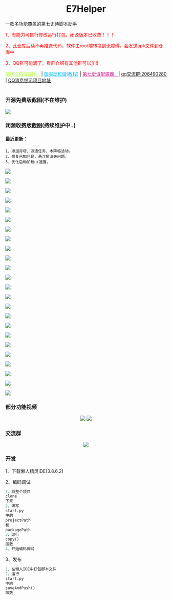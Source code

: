 <div align="center">
<h1>E7Helper</h1>
</div>

<div>
<p>一款多功能覆盖的第七史诗脚本助手</a> </p>
<p style="color: red;">1、有能力可自行修改运行打包，闭源版本已收费！！！</p>
<p style="color: red;">2、此仓库后续不再推送代码，软件由root端转换到无障碍。会发送apk文件到仓库中</p>
<p style="color: red;">3、QQ群可能满了，看群介绍有其他群可以加!!</p>
<a style="color: greenyellow" href=https://www.yuque.com/u28780164/yv3kgg/rey0agsxfl55iool?singleDoc/>使用文档(必读)　</a> |
<a style="color: deepskyblue" href=https://g.nga.cn/read.php?tid=37578061&rand=743/>国服反和谐(教程)</a> | 
<a style="color: mediumvioletred" href=https://www.bilibili.com/video/BV1214y1k7XB/?spm_id_from=333.337.search-card.all.click&vd_source=0a11f3e57dadf1233d83ab558c971e40/>第七史诗配装器　</a>| 
<a href=https://qm.qq.com/cgi-bin/qm/qr?k=o6MW-K-Ws6A2-S_WhHEro1JggzREWPzt&jump_from=webapi&authKey=PRSHw0kOjKtnqEVwyXCRHnKKwAWhzXWD/y486deoyZ/AWyNfGLwHIEwjb8gf9yoX>qq交流群:206490280 </a> | 
<a href="https://github.com/boluokk/e7QQBot">QQ消息提示项目地址</a>
</div>

<h1></h1>

### 开源免费版截图(不在维护)

<p><img src="cover.png"></p>

### 闭源收费版截图(持续维护中..)
#### 最近更新：
```
1、添加月塔、派遣任务、木降临活动。
2、修复已知问题，悬浮窗消失问题。
3、优化启动加载ui速度。
```
<p><img src="./media/收费版 (1).png"></p>
<p><img src="./media/收费版 (2).png"></p>
<p><img src="./media/收费版 (3).png"></p>
<p><img src="./media/收费版 (4).png"></p>
<p><img src="./media/收费版 (5).png"></p>
<p><img src="./media/收费版 (6).png"></p>
<p><img src="./media/收费版 (7).png"></p>
<p><img src="./media/收费版 (8).png"></p>
<p><img src="./media/收费版 (9).png"></p>
<p><img src="./media/收费版 (10).png"></p>
<p><img src="./media/收费版 (11).png"></p>
<p><img src="./media/收费版 (12).png"></p>
<p><img src="./media/收费版 (13).png"></p>
<p><img src="./media/收费版 (14).png"></p>
<p><img src="./media/收费版 (15).png"></p>
<p><img src="./media/收费版 (16).png"></p>
<p><img src="./media/收费版 (17).png"></p>
<p><img src="./media/收费版 (18).png"></p>
<p><img src="./media/收费版 (19).png"></p>
<p><img src="./media/收费版 (20).png"></p>
<p><img src="./media/收费版 (21).png"></p>
<p><img src="./media/收费版 (22).png"></p>
<p><img src="./media/收费版 (23).png"></p>
<p><img src="./media/收费版 (24).png"></p>


### 部分功能视频
<div align="center">
    <img src="./media/qqnotify.gif">
    <img src="./media/flushtag.gif">
</div>

### 交流群
<div align="center">
    <img src="media/qqgroup.png">
</div>

### 开发

1、下载懒人精灵IDE(3.8.6.2)

2、编码调试

```python
1、将整个项目
clone
下来
2、填写
start.py
中的
projectPath
和
packagePath
3、运行
copy()
函数
4、开始编码调试
```

3、发布

```python
1、在懒人IDE中打包脚本文件
2、运行
start.py
中的
saveAndPush()
函数
```
